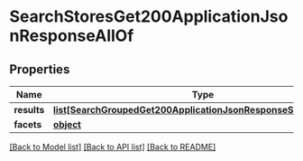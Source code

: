 # SearchStoresGet200ApplicationJsonResponseAllOf

## Properties
Name | Type | Description | Notes
------------ | ------------- | ------------- | -------------
**results** | [**list[SearchGroupedGet200ApplicationJsonResponseStoresResults]**](SearchGroupedGet200ApplicationJsonResponseStoresResults.md) |  | [optional] 
**facets** | [**object**](.md) |  | [optional] 

[[Back to Model list]](../README.md#documentation-for-models) [[Back to API list]](../README.md#documentation-for-api-endpoints) [[Back to README]](../README.md)


